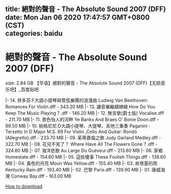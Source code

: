 
title: 絕對的聲音 - The Absolute Sound 2007 (DFF)
date: Mon Jan 06 2020 17:47:57 GMT+0800 (CST)    
categories: baidu
---

# 絕對的聲音 - The Absolute Sound 2007 (DFF)
size: 2.84 GB
 【华语】絕對的聲音 - The Absolute Sound 2007 (DFF)【无损音乐吧】_百度贴吧
 
|- 14. 貝多芬∶F大調小提琴與管弦樂團的浪漫曲 Ludwig Van Beethoven∶ Romances For Violin.dff - 343.20 MB
|- 13. 讓音樂繼續繚繞 How Do You Keep The Music Playing？.dff - 146.20 MB
|- 12. 無言歌(爵士版) Vocalise.dff - 211.70 MB
|- 11. 景色怡人的河畔 Ye Banks And Braes O’ Bonie Doon.dff - 99.50 MB
|- 10. 帕格尼尼∶D大調小提琴、大提琴、吉他三重奏  Paganini ∶ Terzetto In D Major M.S. 69 For Violin ,Cello And Guitar∶ Rondò (Allegretto).dff - 233.70 MB
|- 09. 茱蒂嘉倫之歌 Judy Garland Medley.dff - 322.70 MB
|- 08. 花兒不見了？ Where Have All The Flowers Gone？.dff - 324.80 MB
|- 07. 海洋悲歌 Au Large Du Guéveur.dff - 213.60 MB
|- 06. 家鄉 Homestate.dff - 154.60 MB
|- 05. 這些傻事 These Foolish Things.dff - 138.60 MB
|- 04. 黃色的月亮 Moon Was Yellow.dff - 155.40 MB
|- 03. 肯塔基的雨 Kentucky Rain.dff - 193.40 MB
|- 02. 巴黎 Paris.dff - 139.90 MB
|- 01. 康威海灣  Conway Bay.dff - 163.00 MB

[How to download](https://bpcam.bemobtrk.com/go/2ceec3aa-1ca2-46d6-b9ff-aaa5c184517c?jno=3370)